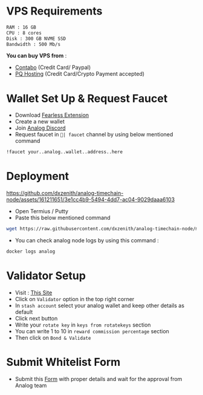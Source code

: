 
# VPS Requirements

```bash
RAM : 16 GB
CPU : 8 cores
Disk : 300 GB NVME SSD
Bandwidth : 500 Mb/s
```
__You can buy VPS from__ :
- [Contabo](https://contabo.com/en/vps/) (Credit Card/ Paypal)
- [PQ Hosting](https://pq.hosting/?from=622403) (Credit Card/Crypto Payment accepted)


# Wallet Set Up & Request Faucet

- Download [Fearless Extension](https://chromewebstore.google.com/detail/fearless-wallet/nhlnehondigmgckngjomcpcefcdplmgc)
- Create a new wallet
- Join [Analog Discord](https://discord.gg/analog)
- Request faucet in `🚰| faucet` channel by using below mentioned command
```bash
!faucet your..analog..wallet..address..here
```
# Deployment

https://github.com/dxzenith/analog-timechain-node/assets/161211651/3e1cc4b9-5494-4dd7-ac04-9029daaa6103

- Open Termius / Putty
- Paste this below mentioned command
```bash
wget https://raw.githubusercontent.com/dxzenith/analog-timechain-node/main/analog.sh && chmod +x analog.sh && ./analog.sh
```
- You can check analog node logs by using this command :
```bash
docker logs analog
```

# Validator Setup
- Visit : [This Site](https://polkadot.js.org/apps/?rpc=wss%3A%2F%2Frpc.testnet.analog.one#/staking/actions)
- Click on `Validator` option in the top right corner
- In `stash account` select your analog wallet and keep other details as default
- Click next button
- Write your `rotate key` in `keys from rotatekeys` section
- You can write 1 to 10 in `reward commission percentage` section
- Then click on `Bond & Validate`

# Submit Whitelist Form
- Submit this [Form](https://l5d87lam6fy.typeform.com/to/kwlADm6U?typeform-source=docs.analog.one) with proper details and wait for the approval from Analog team
